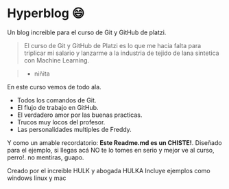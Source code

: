 # Hyperblog :smile:

Un blog increible para el curso de Git y GitHub de platzi. 

> El curso de Git y GitHub de Platzi es lo que me hacia falta para triplicar mi salario y lanzarme a la industria de tejido de lana sintetica con Machine Learning. 

> -  niñita

En este curso vemos de todo ala. 

* Todos los comandos de Git.
* El flujo de trabajo en GitHub.
* El verdadero amor por las buenas practicas.
* Trucos muy locos del profesor. 
* Las personalidades multiples de Freddy.

Y como un amable recordatorio: **Este Readme.md es un CHISTE!**.  Diseñado para el ejemplo, si llegas acá NO te lo tomes en serio y mejor ve al curso, perro!. no mentiras, guapo.


Creado por el increible HULK y abogada HULKA
Incluye ejemplos como windows linux y mac